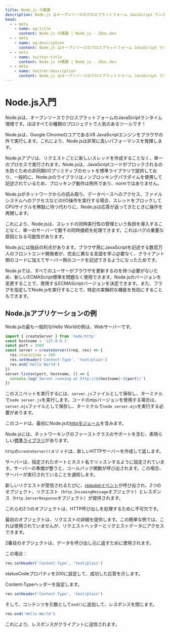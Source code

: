 ```yaml
---
title: Node.js の概要
description: Node.js はオープンソースのクロスプラットフォーム JavaScript ランタイム環境で、開発者がサーバーサイドで JavaScript を実行することを可能にし、高パフォーマンスとスケーラビリティを提供します。
head:
  - - meta
    - name: og:title
      content: Node.js の概要 | Node.js - iDoc.dev
  - - meta
    - name: og:description
      content: Node.js はオープンソースのクロスプラットフォーム JavaScript ランタイム環境で、開発者がサーバーサイドで JavaScript を実行することを可能にし、高パフォーマンスとスケーラビリティを提供します。
  - - meta
    - name: twitter:title
      content: Node.js の概要 | Node.js - iDoc.dev
  - - meta
    - name: twitter:description
      content: Node.js はオープンソースのクロスプラットフォーム JavaScript ランタイム環境で、開発者がサーバーサイドで JavaScript を実行することを可能にし、高パフォーマンスとスケーラビリティを提供します。
---
```



# Node.js入門

Node.jsは、オープンソースでクロスプラットフォームのJavaScriptランタイム環境です。ほぼすべての種類のプロジェクトで人気のあるツールです！

Node.jsは、Google ChromeのコアであるV8 JavaScriptエンジンをブラウザの外で実行します。これにより、Node.jsは非常に高いパフォーマンスを発揮します。

Node.jsアプリは、リクエストごとに新しいスレッドを作成することなく、単一のプロセスで実行されます。Node.jsは、JavaScriptコードがブロックされるのを防ぐための非同期I/Oプリミティブのセットを標準ライブラリで提供しており、一般的に、Node.jsのライブラリはノンブロッキングパラダイムを使用して記述されているため、ブロッキング動作は例外であり、normではありません。

Node.jsがネットワークからの読み取り、データベースへのアクセス、ファイルシステムへのアクセスなどのI/O操作を実行する場合、スレッドをブロックしてCPUサイクルを無駄に待つ代わりに、Node.jsは応答が返ってきたときに操作を再開します。

これにより、Node.jsは、スレッドの同時実行性の管理という負担を導入することなく、単一のサーバーで数千の同時接続を処理できます。これはバグの重要な原因となる可能性があります。

Node.jsには独自の利点があります。ブラウザ用にJavaScriptを記述する数百万人のフロントエンド開発者が、完全に異なる言語を学ぶ必要なく、クライアント側のコードに加えてサーバー側のコードを記述できるようになったためです。

Node.jsでは、すべてのユーザーがブラウザを更新するのを待つ必要がないため、新しいECMAScript標準を問題なく使用できます。Node.jsのバージョンを変更することで、使用するECMAScriptバージョンを決定できます。また、フラグを指定してNode.jsを実行することで、特定の実験的な機能を有効にすることもできます。

## Node.jsアプリケーションの例

Node.jsの最も一般的なHello Worldの例は、Webサーバーです。

```js
import { createServer } from 'node:http'
const hostname = '127.0.0.1'
const port = 3000
const server = createServer((req, res) => {
  res.statusCode = 200
  res.setHeader('Content-Type', 'text/plain')
  res.end('Hello World')
})
server.listen(port, hostname, () => {
  console.log(`Server running at http://${hostname}:${port}/`)
})
```

このスニペットを実行するには、`server.js`ファイルとして保存し、ターミナルで`node server.js`を実行します。コードのmjsバージョンを使用する場合は、`server.mjs`ファイルとして保存し、ターミナルで`node server.mjs`を実行する必要があります。

このコードは、最初にNode.jsの[httpモジュール](/ja/nodejs/api/http)を含みます。

Node.jsには、ネットワーキングのファーストクラスのサポートを含む、素晴らしい[標準ライブラリ](/ja/nodejs/api/synopsis)があります。

`http`の`createServer()`メソッドは、新しいHTTPサーバーを作成して返します。

サーバーは、指定されたポートとホスト名でリッスンするように設定されています。サーバーの準備が整うと、コールバック関数が呼び出されます。この場合、サーバーが実行されていることを通知します。

新しいリクエストが受信されるたびに、[requestイベント](/ja/nodejs/api/http)が呼び出され、2つのオブジェクト、リクエスト（`http.IncomingMessage`オブジェクト）とレスポンス（`http.ServerResponse`オブジェクト）が提供されます。

これらの2つのオブジェクトは、HTTP呼び出しを処理するために不可欠です。

最初のオブジェクトは、リクエストの詳細を提供します。この簡単な例では、これは使用されていませんが、リクエストヘッダーとリクエストデータにアクセスできます。

2番目のオブジェクトは、データを呼び出し元に返すために使用されます。

この場合：

```js
res.setHeader('Content-Type', 'text/plain')
```

statusCodeプロパティを200に設定して、成功した応答を示します。

Content-Typeヘッダーを設定します。

```js
res.setHeader('Content-Type', 'text/plain')
```

そして、コンテンツを引数として`end()`に追加して、レスポンスを閉じます。

```js
res.end('Hello World')
```

これにより、レスポンスがクライアントに送信されます。

